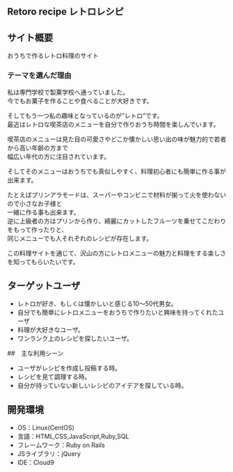 
## Retoro recipe レトロレシピ

 ## サイト概要
 おうちで作るレトロ料理のサイト
 
 
 ### テーマを選んだ理由
 
 私は専門学校で製菓学校へ通っていました。<br>
 今でもお菓子を作ることや食べることが大好きです。<br>
 
 そしてもう一つ私の趣味となっているのが”レトロ”です。<br>
 最近はレトロな喫茶店のメニューを自分で作りおうち時間を楽しんでいます。
 
 喫茶店のメニューは見た目の可愛さやどこか懐かしい思い出の味が魅力的で若者から高い年齢の方まで<br>
 幅広い年代の方に注目されています。
 
 そしてそのメニューはおうちでも真似しやすく、料理初心者にも簡単に作る事が出来ます。
 
 たとえばプリンアラモードは、スーパーやコンビニで材料が揃って火を使わないので小さなお子様と<br>
 一緒に作る事も出来ます。<br>
 逆に上級者の方はプリンから作り、綺麗にカットしたフルーツを乗せてこだわりをもって作ったりと、<br>
 同じメニューでも人それぞれのレシピが存在します。
 
 この料理サイトを通じて、沢山の方にレトロメニューの魅力と料理をする楽しさを知ってもらいたいです。
 
 
 ## ターゲットユーザ
 - レトロが好き、もしくは懐かしいと感じる10～50代男女。
 - 自分でも簡単にレトロメニューをおうちで作りたいと興味を持ってくれたユーザ
 - 料理が大好きなユーザ。<br>
 - ワンランク上のレシピを探したいユーザ。
 
 ##　主な利用シーン
 - ユーザがレシピを作成し投稿する時。
 - レシピを見て調理する時。
 - 自分が持っていない新しいレシピのアイデアを探している時。
 
 ## 開発環境
- OS：Linux(CentOS)
- 言語：HTML,CSS,JavaScript,Ruby,SQL
- フレームワーク：Ruby on Rails
- JSライブラリ：jQuery
- IDE：Cloud9
​